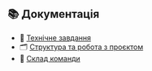 ## 📚 Документація

- 📄 [Технічне завдання](./docs/TECH-TASK.md)
- 🗂 [Структура та робота з проєктом](./docs/PROJECT.md)
- 👥 [Склад команди](./docs/TEAM.md)
